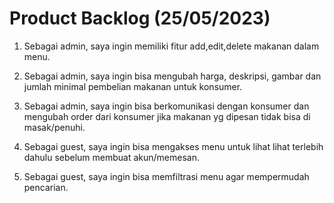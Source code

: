 # Product Backlog (25/05/2023)

1. Sebagai admin, saya ingin memiliki fitur add,edit,delete makanan dalam menu.

2. Sebagai admin, saya ingin bisa mengubah harga, deskripsi, gambar dan jumlah minimal pembelian makanan untuk konsumer.

3. Sebagai admin, saya ingin bisa berkomunikasi dengan konsumer dan mengubah order dari konsumer jika makanan yg dipesan tidak bisa di masak/penuhi.

4. Sebagai guest, saya ingin bisa mengakses menu untuk lihat lihat terlebih dahulu sebelum membuat akun/memesan.

5. Sebagai guest, saya ingin bisa memfiltrasi menu agar mempermudah pencarian.